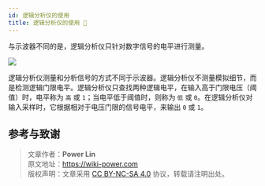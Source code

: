 ```yaml
---
id: 逻辑分析仪的使用
title: 逻辑分析仪的使用 🚧
---
```


与示波器不同的是，逻辑分析仪只针对数字信号的电平进行测量。

![](https://wiki-media-1253965369.cos.ap-guangzhou.myqcloud.com/img/20211217173845.png)

逻辑分析仪测量和分析信号的方式不同于示波器。逻辑分析仪不测量模拟细节，而是检测逻辑门限电平。逻辑分析仪只查找两种逻辑电平，在输入高于门限电压（阈值）时，电平称为 `高` 或 `1`；当电平低于阈值时，则称为 `低` 或 `0`。在逻辑分析仪对输入采样时，它根据相对于电压门限的信号电平，来输出 `0` 或 `1`。

## 参考与致谢

> 文章作者：**Power Lin**  
> 原文地址：<https://wiki-power.com>  
> 版权声明：文章采用 [CC BY-NC-SA 4.0](https://creativecommons.org/licenses/by/4.0/deed.zh) 协议，转载请注明出处。
